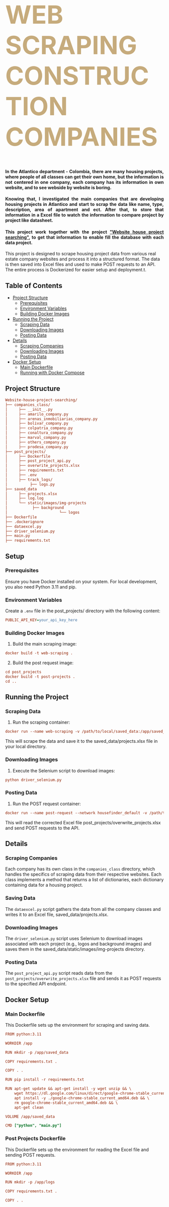 <div class="row ">
	<div class="col ">
		<h1  style="color:#C6AB7C; font-size: 80px; font-weight:bold;">WEB SCRAPING CONSTRUCTION COMPANIES</h1>
	</div>
</div>

<h4 align="justify">
      In the Atlantico department - Colombia, there are many housing projects, where people of all classes can get their own home, 
      but the information is not centered  in one company, each company has its information in own website, and to see webside by website is boring. 
</h4> 
<h4 align="justify">
      Knowing that, I investigated the main companies that are developing housing projects in Atlantico and start to scrap the data like name, type, 
	description, area of apartment and ect. After that, to store that information in a Excel file to watch the information to compare  project 
	by project like datasheet. 
</h4> 
<h4 align="justify">
     This project work together with the project <a href="https://github.com/kaacuna20/Website-house-project-searching-">"Website house project searching"</a>, to get that 
      information to enable fill the database with each data project.
</h4> 

This project is designed to scrape housing project data from various real estate company websites and process it into a structured format. The data is then saved into Excel files and used to make POST requests to an API. The entire process is Dockerized for easier setup and deployment.t.

## Table of Contents
- [Project Structure](#Project_Structure)
  - [Prerequisites](#Prerequisites)
  - [Environment Variables](#Environment_Variables)
  - [Building Docker Images](#Building_Docker_Images)
- [Running the Project](#Running_the_Project)
  - [Scraping Data](#Scraping_Data)
  - [Downloading Images](#Downloading_Images)
  - [Posting Data](#Posting_Data)
- [Details](#Details)
  - [Scraping Companies](#Scraping_Companies)
  - [Downloading Images](#Downloading_Images)
  - [Posting Data](#Posting_Data)
- [Docker Setup](#Docker_Setup)
  - [Main Dockerfile](#Main_Dockerfile)
  - [Running with Docker Compose](#Running_with_Docker_Compose)

## Project Structure
```ini
Website-house-project-searching/
├── companies_class/
│     ├── __init__.py
│     ├── amarilo_company.py
│     ├── arenas_inmobiliarias_company.py
│     ├── bolivar_company.py
│     ├── colpatria_company.py
│     ├── conaltura_company.py
│     ├── marval_company.py
│     ├── others_company.py
│     ├── prodesa_company.py
├── post_projects/
│     ├── Dockerfile
│     ├── post_project_api.py
│     ├── overwrite_projects.xlsx
│     ├── requirements.txt
│     ├── .env
│     ├── track_logs/
│          ├── logs.py
├── saved_data
│     ├── projects.xlsx
│     ├── log.log
│     └── static/images/img-projects
│			├── background
│                       └── logos
├── Dockerfile
├── .dockerignore
├── dataexcel.py
├── driver_selenium.py
├── main.py
├── requirements.txt
```
## Setup
### Prerequisites
Ensure you have Docker installed on your system. For local development, you also need Python 3.11 and pip.
### Environment Variables
Create a `.env` file in the post_projects/ directory with the following content:
```ini
PUBLIC_API_KEY=your_api_key_here
```
### Building Docker Images
1. Build the main scraping image:
```ini
docker build -t web-scraping .
```
2. Build the post request image:
```ini
cd post_projects
docker build -t post-projects .
cd ..
```
## Running the Project
### Scraping Data
1. Run the scraping container:
```ini
docker run --name web-scraping -v /path/to/local/saved_data:/app/saved_data web-scraping
```
This will scrape the data and save it to the saved_data/projects.xlsx file in your local directory.
### Downloading Images
1. Execute the Selenium script to download images:
```ini
python driver_selenium.py
```
### Posting Data
1. Run the POST request container:
```ini
docker run --name post-request --network housefinder_default -v /path/to/local/post_projects/logs:/app/logs post-projects
```
This will read the corrected Excel file post_projects/overwrite_projects.xlsx and send POST requests to the API.
## Details
### Scraping Companies
Each company has its own class in the `companies_class` directory, which handles the specifics of scraping data from their respective websites. Each class implements a method that returns a list of dictionaries, each dictionary containing data for a housing project.

### Saving Data
The `dataexcel.py` script gathers the data from all the company classes and writes it to an Excel file, saved_data/projects.xlsx.

### Downloading Images
The `driver_selenium.py` script uses Selenium to download images associated with each project (e.g., logos and background images) and saves them in the saved_data/static/images/img-projects directory.

### Posting Data
The `post_project_api.py` script reads data from the `post_projects/overwrite_projects.xlsx` file and sends it as POST requests to the specified API endpoint.

## Docker Setup
### Main Dockerfile
This Dockerfile sets up the environment for scraping and saving data.
```ini
FROM python:3.11

WORKDIR /app

RUN mkdir -p /app/saved_data

COPY requirements.txt .

COPY . .

RUN pip install -r requirements.txt

RUN apt-get update && apt-get install -y wget unzip && \
    wget https://dl.google.com/linux/direct/google-chrome-stable_current_amd64.deb && \
    apt install -y ./google-chrome-stable_current_amd64.deb && \
    rm google-chrome-stable_current_amd64.deb && \
    apt-get clean

VOLUME /app/saved_data

CMD ["python", "main.py"]
```
### Post Projects Dockerfile
This Dockerfile sets up the environment for reading the Excel file and sending POST requests.
```ini
FROM python:3.11

WORKDIR /app

RUN mkdir -p /app/logs

COPY requirements.txt .

COPY . .

RUN pip install -r requirements.txt

VOLUME /app/logs

CMD ["python", "post_project_api.py"]
```
### Running with Docker Compose
If you are using Docker Compose, make sure your containers are connected to the appropriate network (`housefinder_default` in this case).
